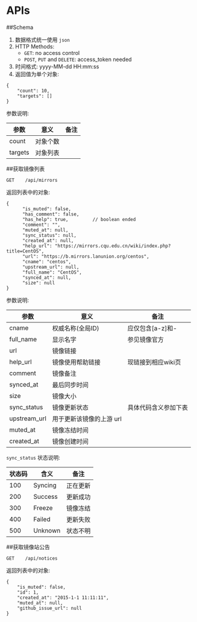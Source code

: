 # APIs

##Schema
1. 数据格式统一使用 `json`
2. HTTP Methods:
    - `GET`: no access control
    - `POST`, `PUT` and `DELETE`: access_token needed
3. 时间格式: yyyy-MM-dd HH:mm:ss
4. 返回值为单个对象:


```
{
    "count": 10,
    "targets": []
}
```

参数说明:

|参数|意义|备注|
|----|----|----|
|count|对象个数||
|targets|对象列表||



##获取镜像列表

```
GET    /api/mirrors
```

返回列表中的对象:

```
{
      "is_muted": false,
      "has_comment": false,
      "has_help": true,         // boolean ended
      "comment": "",
      "muted_at": null,
      "sync_status": null,
      "created_at": null,
      "help_url": "https://mirrors.cqu.edu.cn/wiki/index.php?title=CentOS",
      "url": "https://b.mirrors.lanunion.org/centos",
      "cname": "centos",
      "upstream_url": null,
      "full_name": "CentOS",
      "synced_at": null,
      "size": null
}
```

参数说明:

|参数|意义|备注|
|----|----|----|
|cname|权威名称(全局ID)|应仅包含[a-z]和-|
|full_name|显示名字|参见镜像官方|
|url|镜像链接||
|help_url|镜像使用帮助链接|现链接到相应wiki页|
|comment|镜像备注||
|synced_at|最后同步时间||
|size|镜像大小||
|sync_status|镜像更新状态|具体代码含义参加下表|
|upstream_url|用于更新该镜像的上游 url||
|muted_at|镜像冻结时间||
|created_at|镜像创建时间||

`sync_status` 状态说明:

|状态码|含义|备注|
|----|----|----|
|100|Syncing|正在更新|
|200|Success|更新成功|
|300|Freeze|镜像冻结|
|400|Failed|更新失败|
|500|Unknown|状态不明|



##获取镜像站公告

```
GET    /api/notices
```

返回列表中的对象:
```
{
    "is_muted": false,
    "id": 1,
    "created_at": "2015-1-1 11:11:11",
    "muted_at": null,
    "github_issue_url": null
}
```
